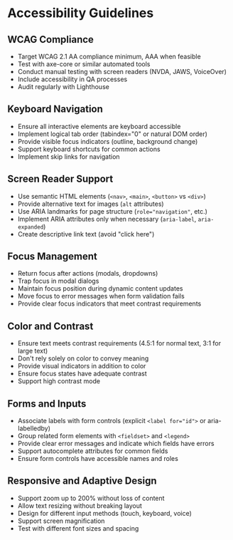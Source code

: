 # Accessibility Guidelines

## WCAG Compliance

- Target WCAG 2.1 AA compliance minimum, AAA when feasible
- Test with axe-core or similar automated tools
- Conduct manual testing with screen readers (NVDA, JAWS, VoiceOver)
- Include accessibility in QA processes
- Audit regularly with Lighthouse

## Keyboard Navigation

- Ensure all interactive elements are keyboard accessible
- Implement logical tab order (tabindex="0" or natural DOM order)
- Provide visible focus indicators (outline, background change)
- Support keyboard shortcuts for common actions
- Implement skip links for navigation

## Screen Reader Support

- Use semantic HTML elements (`<nav>`, `<main>`, `<button>` vs `<div>`)
- Provide alternative text for images (`alt` attributes)
- Use ARIA landmarks for page structure (`role="navigation"`, etc.)
- Implement ARIA attributes only when necessary (`aria-label`, `aria-expanded`)
- Create descriptive link text (avoid "click here")

## Focus Management

- Return focus after actions (modals, dropdowns)
- Trap focus in modal dialogs
- Maintain focus position during dynamic content updates
- Move focus to error messages when form validation fails
- Provide clear focus indicators that meet contrast requirements

## Color and Contrast

- Ensure text meets contrast requirements (4.5:1 for normal text, 3:1 for large text)
- Don't rely solely on color to convey meaning
- Provide visual indicators in addition to color
- Ensure focus states have adequate contrast
- Support high contrast mode

## Forms and Inputs

- Associate labels with form controls (explicit `<label for="id">` or aria-labelledby)
- Group related form elements with `<fieldset>` and `<legend>`
- Provide clear error messages and indicate which fields have errors
- Support autocomplete attributes for common fields
- Ensure form controls have accessible names and roles

## Responsive and Adaptive Design

- Support zoom up to 200% without loss of content
- Allow text resizing without breaking layout
- Design for different input methods (touch, keyboard, voice)
- Support screen magnification
- Test with different font sizes and spacing
